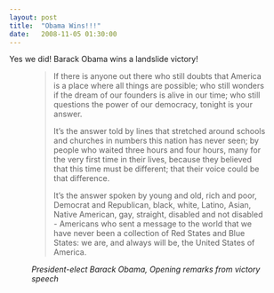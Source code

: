 ```yaml
---
layout: post
title:  "Obama Wins!!!"
date:   2008-11-05 01:30:00
---
```

Yes we did! Barack Obama wins a landslide victory!

<figure class="quote">
    <blockquote>
        <p>If there is anyone out there who still doubts that America is a place where all things are possible; who still wonders if the dream of our founders is alive in our time; who still questions the power of our democracy, tonight is your answer.</p>
        <p>It’s the answer told by lines that stretched around schools and churches in numbers this nation has never seen; by people who waited three hours and four hours, many for the very first time in their lives, because they believed that this time must be different; that their voice could be that difference.</p>
        <p>It’s the answer spoken by young and old, rich and poor, Democrat and Republican, black, white, Latino, Asian, Native American, gay, straight, disabled and not disabled - Americans who sent a message to the world that we have never been a collection of Red States and Blue States: we are, and always will be, the United States of America.</p>
    </blockquote>
    <figcaption class="source"><cite>President-elect Barack Obama, Opening remarks from victory speech</cite></figcaption>
</figure>
